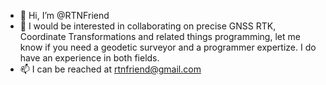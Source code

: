 - 👋 Hi, I’m @RTNFriend
- 💞️ I would be interested in collaborating on precise GNSS RTK, Coordinate Transformations and related things programming, let me know if you need a geodetic surveyor and a programmer expertize. I do have an experience in both fields.
- 📫 I can be reached at rtnfriend@gmail.com

<!---
RTNFriend/RTNFriend is a ✨ special ✨ repository because its `README.md` (this file) appears on your GitHub profile.
You can click the Preview link to take a look at your changes.
--->
